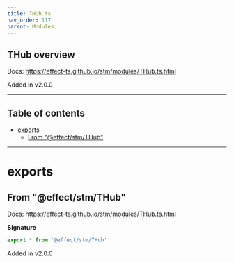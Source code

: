 ```yaml
---
title: THub.ts
nav_order: 117
parent: Modules
---
```


## THub overview

Docs: https://effect-ts.github.io/stm/modules/THub.ts.html

Added in v2.0.0

---

<h2 class="text-delta">Table of contents</h2>

- [exports](#exports)
  - [From "@effect/stm/THub"](#from-effectstmthub)

---

# exports

## From "@effect/stm/THub"

Docs: https://effect-ts.github.io/stm/modules/THub.ts.html

**Signature**

```ts
export * from '@effect/stm/THub'
```

Added in v2.0.0
